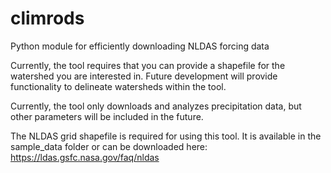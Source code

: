 # climrods
 Python module for efficiently downloading NLDAS forcing data
 
 Currently, the tool requires that you can provide a shapefile for the watershed you are interested in. Future development will provide functionality to delineate watersheds within the tool.
 
 Currently, the tool only downloads and analyzes precipitation data, but other parameters will be included in the future.

The NLDAS grid shapefile is required for using this tool. It is available in the sample_data folder or can be downloaded here: https://ldas.gsfc.nasa.gov/faq/nldas

